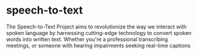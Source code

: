 # speech-to-text
The Speech-to-Text Project aims to revolutionize the way we interact with spoken language by harnessing cutting-edge technology to convert spoken words into written text. Whether you're a professional transcribing meetings, or someone with hearing impairments seeking real-time captions

